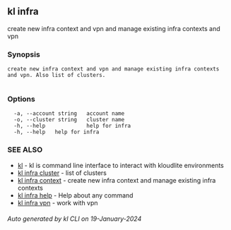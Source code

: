## kl infra

create new infra context and vpn and manage existing infra contexts and vpn

### Synopsis

```
create new infra context and vpn and manage existing infra contexts and vpn. Also list of clusters.
	
```

### Options

```
  -a, --account string   account name
  -o, --cluster string   cluster name
  -h, --help             help for infra
  -h, --help   help for infra
```

### SEE ALSO

* [kl](kl.md)  - kl is command line interface to interact with kloudlite environments
* [kl infra cluster](kl_infra_cluster.md)  - list of clusters
* [kl infra context](kl_infra_context.md)  - create new infra context and manage existing infra contexts
* [kl infra help](kl_infra_help.md)  - Help about any command
* [kl infra vpn](kl_infra_vpn.md)  - work with vpn

###### Auto generated by kl CLI on 19-January-2024
